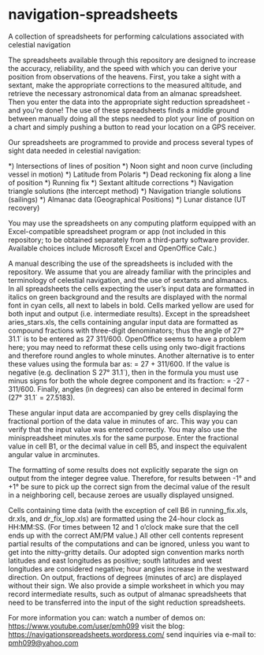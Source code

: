 # navigation-spreadsheets
A collection of spreadsheets for performing calculations associated with celestial navigation

The spreadsheets available through this repository are designed to increase the accuracy, reliability,
and the speed with which you can derive your position from  observations of the heavens.  First, you
take a sight with a sextant, make the appropriate corrections to the measured altitude, and retrieve the
necessary astronomical data from an almanac spreadsheet.  Then you enter the data into the appropriate
sight reduction spreadsheet - and you're done!  The use of these spreadsheets finds a middle ground
between manually doing all the steps needed to plot your line of position on a chart and simply pushing
a button to read your location on a GPS receiver.

Our spreadsheets are programmed to provide and process several types of sight data needed in
celestial navigation:

*) Intersections of lines of position 
*) Noon sight and noon curve (including vessel in motion) 
*) Latitude from Polaris 
*) Dead reckoning fix along a line of position
*) Running fix 
*) Sextant altitude corrections 
*) Navigation triangle solutions (the intercept method)
*) Navigation triangle solutions (sailings)
*) Almanac data (Geographical Positions)
*) Lunar distance (UT recovery)

You may use the spreadsheets on any computing platform equipped with an Excel-compatible spreadsheet program
or app (not included in this repository; to be obtained separately from a third-party software provider.
Available choices include Microsoft Excel and OpenOffice Calc.)

A manual describing the use of the spreadsheets is included with the repository.  We assume that you are already
familiar with the principles and terminology of celestial navigation, and the use of sextants and almanacs.
In all spreadsheets the cells expecting the user’s input data are formatted in italics on green background
and the results are displayed with the normal font in cyan cells, all next to labels in bold.  Cells marked
yellow are used for both input and output (i.e. intermediate results). Except in the spreadsheet
aries_stars.xls, the cells containing angular input data are formatted as compound fractions with three-digit
denominators; thus the angle of 27° 31.1´ is to be entered as 27 311/600.  OpenOffice seems to have a problem
here; you may need to reformat these cells using only two-digit fractions and therefore round angles to whole
minutes.  Another alternative is to enter these values using the formula bar as: = 27 + 311/600.  If the value
is negative (e.g. declination S 27° 31.1´), then in the formula you must use minus signs for both the whole
degree component and its fraction: = -27 - 311/600.  Finally, angles (in degrees) can also be entered in
decimal form (27° 31.1´ = 27.5183).

These angular input data are accompanied by grey cells displaying the fractional portion of the data value
in minutes of arc.  This way you can verify that the input value was entered correctly.  You may also use
the minispreadsheet minutes.xls for the same purpose.  Enter the fractional value in cell B1, or the decimal
value in cell B5, and inspect the equivalent angular value in arcminutes.

The formatting of some results does not explicitly separate the sign on output from the integer degree value.
Therefore, for results between -1° and +1° be sure to pick up the correct sign from the decimal value of the
result in a neighboring cell, because zeroes are usually displayed unsigned.

Cells containing time data (with the exception of cell B6 in running_fix.xls, dr.xls, and dr_fix_lop.xls) are
formatted using the 24-hour clock as HH:MM:SS.  (For times between 12 and 1 o’clock make sure that the cell
ends up with the correct AM/PM value.)  All other cell contents represent partial results of the computations
and can be ignored, unless you want to get into the nitty-gritty details.  Our adopted sign convention marks
north latitudes and east longitudes as positive; south latitudes and west longitudes are considered negative;
hour angles increase in the westward direction.  On output, fractions of degrees (minutes of arc) are displayed
without their sign.  We also provide a simple worksheet in which you may record intermediate results, such as
output of almanac spreadsheets that need to be transferred into the input of the sight reduction spreadsheets.
 
For more information you can:
watch a number of demos on: https://www.youtube.com/user/pmh099
visit the blog: https://navigationspreadsheets.wordpress.com/
send inquiries via e-mail to: pmh099@yahoo.com
